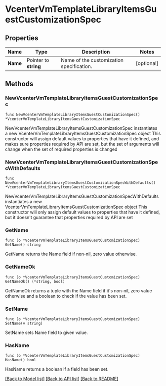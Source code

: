 # VcenterVmTemplateLibraryItemsGuestCustomizationSpec

## Properties

Name | Type | Description | Notes
------------ | ------------- | ------------- | -------------
**Name** | Pointer to **string** | Name of the customization specification. | [optional] 

## Methods

### NewVcenterVmTemplateLibraryItemsGuestCustomizationSpec

`func NewVcenterVmTemplateLibraryItemsGuestCustomizationSpec() *VcenterVmTemplateLibraryItemsGuestCustomizationSpec`

NewVcenterVmTemplateLibraryItemsGuestCustomizationSpec instantiates a new VcenterVmTemplateLibraryItemsGuestCustomizationSpec object
This constructor will assign default values to properties that have it defined,
and makes sure properties required by API are set, but the set of arguments
will change when the set of required properties is changed

### NewVcenterVmTemplateLibraryItemsGuestCustomizationSpecWithDefaults

`func NewVcenterVmTemplateLibraryItemsGuestCustomizationSpecWithDefaults() *VcenterVmTemplateLibraryItemsGuestCustomizationSpec`

NewVcenterVmTemplateLibraryItemsGuestCustomizationSpecWithDefaults instantiates a new VcenterVmTemplateLibraryItemsGuestCustomizationSpec object
This constructor will only assign default values to properties that have it defined,
but it doesn't guarantee that properties required by API are set

### GetName

`func (o *VcenterVmTemplateLibraryItemsGuestCustomizationSpec) GetName() string`

GetName returns the Name field if non-nil, zero value otherwise.

### GetNameOk

`func (o *VcenterVmTemplateLibraryItemsGuestCustomizationSpec) GetNameOk() (*string, bool)`

GetNameOk returns a tuple with the Name field if it's non-nil, zero value otherwise
and a boolean to check if the value has been set.

### SetName

`func (o *VcenterVmTemplateLibraryItemsGuestCustomizationSpec) SetName(v string)`

SetName sets Name field to given value.

### HasName

`func (o *VcenterVmTemplateLibraryItemsGuestCustomizationSpec) HasName() bool`

HasName returns a boolean if a field has been set.


[[Back to Model list]](../README.md#documentation-for-models) [[Back to API list]](../README.md#documentation-for-api-endpoints) [[Back to README]](../README.md)


